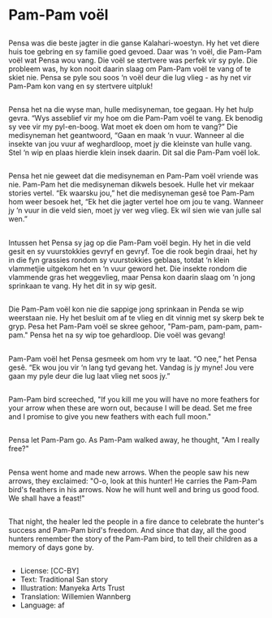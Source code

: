 # Pam-Pam voël

##
Pensa was die beste jagter in die ganse Kalahari-woestyn. Hy het vet diere huis toe gebring en sy familie goed gevoed. Daar was ‘n voël, die Pam-Pam voël wat Pensa wou vang. Die voël se stertvere was perfek vir sy pyle. Die probleem was, hy kon nooit daarin slaag om Pam-Pam voël te vang of te skiet nie. Pensa se pyle sou soos ‘n voël deur die lug vlieg - as hy net vir Pam-Pam kon vang en sy stertvere uitpluk!

##
Pensa het na die wyse man, hulle medisyneman, toe gegaan. Hy het hulp gevra. “Wys asseblief vir my hoe om die Pam-Pam voël te vang. Ek benodig sy vee vir my pyl-en-boog. Wat moet ek doen om hom te vang?” Die medisyneman het geantwoord, “Gaan en maak ‘n vuur. Wanneer al die insekte van jou vuur af weghardloop, moet jy die kleinste van hulle vang. Stel ‘n wip en plaas hierdie klein insek daarin. Dit sal die Pam-Pam voël lok. 

##
Pensa het nie geweet dat die medisyneman en Pam-Pam voël vriende was nie. Pam-Pam het die medisyneman dikwels besoek. Hulle het vir mekaar stories vertel. “Ek waarsku jou,” het die medisyneman gesê toe Pam-Pam hom weer besoek het, “Ek het die jagter vertel hoe om jou te vang. Wanneer jy ‘n vuur in die veld sien, moet jy ver weg vlieg. Ek wil sien wie van julle sal wen.”

##
Intussen het Pensa sy jag op die Pam-Pam voël begin. Hy het in die veld gesit en sy vuurstokkies gevryf en gevryf. Toe die rook begin draai, het hy in die fyn grassies rondom sy vuurstokkies geblaas, totdat ‘n klein vlammetjie uitgekom het en ‘n vuur geword het. Die insekte rondom die vlammende gras het weggevlieg, maar Pensa kon daarin slaag om ‘n jong sprinkaan te vang. Hy het dit in sy wip gesit.

##
Die Pam-Pam voël kon nie die sappige jong sprinkaan in Penda se wip weerstaan nie. Hy het besluit om af te vlieg en dit vinnig met sy skerp bek te gryp. Pesa het Pam-Pam voël se skree gehoor, "Pam-pam, pam-pam, pam-pam." Pensa het na sy wip toe gehardloop. Die voël was gevang!

##
Pam-Pam voël het Pensa gesmeek om hom vry te laat. “O nee,” het Pensa gesê. “Ek wou jou vir ‘n lang tyd gevang het. Vandag is jy myne! Jou vere gaan my pyle deur die lug laat vlieg net soos jy.”

##
<Translate and delete English text> Pam-Pam bird screeched, "If you kill me you will have no more feathers for your arrow when these are worn out, because I will be dead. Set me free and I promise to give you new feathers with each full moon."

##
<Translate and delete English text> Pensa let Pam-Pam go. As Pam-Pam walked away, he thought, "Am I really free?"

##
<Translate and delete English text> Pensa went home and made new arrows. When the people saw his new arrows, they exclaimed: "O-o, look at this hunter! He carries the Pam-Pam bird's feathers in his arrows. Now he will hunt well and bring us good food. We shall have a feast!"

##
<Translate and delete English text> That night, the healer led the people in a fire dance to celebrate the hunter's success and Pam-Pam bird's freedom. And since that day, all the good hunters remember the story of the Pam-Pam bird, to tell their children as a memory of days gone by.

##
* License: [CC-BY]
* Text: Traditional San story
* Illustration: Manyeka Arts Trust
* Translation: Willemien Wannberg
* Language: af
